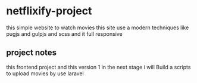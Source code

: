 # netflixify-project
this simple website to watch movies
this site use a modern techniques like pugjs and gulpjs and scss and it full responsive


## project notes
this frontend project and this version 1
in the next stage i will Build a scripts to upload movies by use laravel
